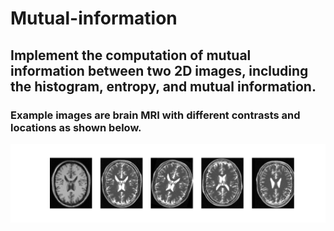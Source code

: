 # Mutual-information
## Implement the computation of mutual information between two 2D images, including the histogram, entropy, and mutual information. 
### Example images are brain MRI with different contrasts and locations as shown below. 

![Alt text](https://github.com/yanchen538/Mutual-information/blob/main/pics/all.png)
